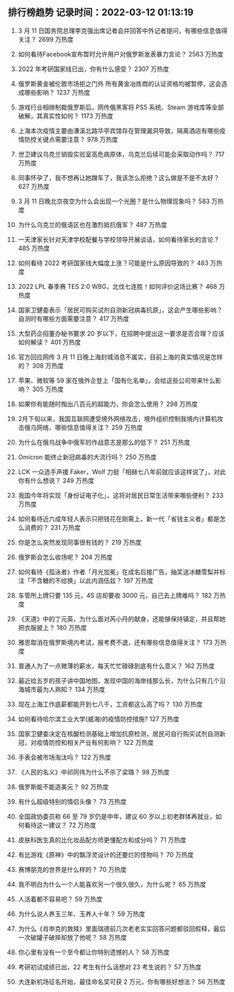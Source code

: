 
## 排行榜趋势 记录时间：2022-03-12 01:13:19
  
  1. 3 月 11 日国务院总理李克强出席记者会并回答中外记者提问，有哪些信息值得关注？ 2699 万热度
    
  2. 如何看待Facebook宣布暂时允许用户对俄罗斯发表暴力言论？ 2563 万热度
    
  3. 2022 年考研国家线已出，你有什么感受？ 2307 万热度
    
  4. 俄罗斯黄金被伦敦市场拒之门外 所有黄金冶炼商的认证资格均被暂停，这会造成哪些影响？ 1237 万热度
    
  5. 游戏行业相继制裁俄罗斯后，网传俄黑客将 PS5 系统、Steam 游戏库等全部破解，其真实性如何？ 1173 万热度
    
  6. 上海本次疫情主要由漕溪北路华亭宾馆存在管理漏洞导致，隔离酒店有哪些疫情防控关键点需要注意？ 978 万热度
    
  7. 世卫建议乌克兰销毁实验室高危病原体，乌克兰后续可能会采取动作吗？ 717 万热度
    
  8. 同事怀孕了，我不想再让她蹭车了，我该怎么拒绝？这么做是不是不太好？ 627 万热度
    
  9. 3 月 11 日晚北京夜空为什么会出现一个光圈？是什么物理现象吗？ 583 万热度
    
  10. 为什么乌克兰的俄语区也在激烈抵抗俄军？ 487 万热度
    
  11. 一天津家长针对天津学校配餐与学校领导开展谈话，如何看待家长的言论？ 485 万热度
    
  12. 如何看待 2022 考研国家线大幅度上涨？可能是什么原因导致的？ 483 万热度
    
  13. 2022 LPL 春季赛 TES 2:0 WBG，北伐七连胜！如何评价这场比赛？ 468 万热度
    
  14. 国家卫健委表示「居民可购买试剂自测新冠病毒抗原」，这会产生哪些影响？自测时有哪些方面需要注意？ 417 万热度
    
  15. 大型药企招董办秘书要求 20 岁以下，在招聘中提出这一要求是否合理？应该如何解读？ 401 万热度
    
  16. 官方回应网传 3 月 11 日晚上海封城消息不属实，目前上海的真实情况是怎样的？ 308 万热度
    
  17. 苹果、微软等 59 家在俄外企登上「国有化名单」，会给这些公司带来什么影响？ 305 万热度
    
  18. 如果你有能随时掏出八百元的超能力，你会怎么使用？ 298 万热度
    
  19. 2月下旬以来，我国互联网遭受境外网络攻击，境外组织控制我境内计算机攻击俄乌网络，哪些信息值得关注？ 259 万热度
    
  20. 为什么在俄乌战争中俄军的作战意志是那么的低下？ 251 万热度
    
  21. Omicron 能终止新冠病毒的大流行吗？ 250 万热度
    
  22. LCK 一众选手声援 Faker，Wolf 力挺「相赫七八年前就应该这样说了」，对此你有什么想说？ 249 万热度
    
  23. 我国今年将实现「身份证电子化」，这将对居民日常生活带来哪些便利？ 233 万热度
    
  24. 如何看待近六成年轻人表示只把钱花在刚需上，新一代「省钱主义者」都是怎么消费的？ 231 万热度
    
  25. 你是怎么突然发现同事很有钱的？ 219 万热度
    
  26. 俄罗斯会怎么收场呢？ 204 万热度
    
  27. 如何看待《孤泳者》作者「月光加冕」在成名后接广告，抽奖送冰糖雪梨并标注「不含糖的不给换」以此内涵伍兹？ 197 万热度
    
  28. 车管所上牌只要 135 元，4S 店却要收 3000 元，自己去上牌难吗？ 182 万热度
    
  29. 《天道》中的丁元英，为什么面对芮小丹的献身，还能够保持镇定，并且帮她把衣服披上？ 180 万热度
    
  30. 雅思取消在俄罗斯境内考试，报考费不退，还有哪些信息值得关注？ 173 万热度
    
  31. 普通人为了一点微薄的薪水，每天忙忙碌碌到底有什么意义？ 162 万热度
    
  32. 最近给五岁的孩子讲中国地图，发现中国的海岸线那么长，为什么只有几个沿海城市最为人熟知？ 134 万热度
    
  33. 现在上海工作底薪都能开到七八千，工资都这么高了吗？ 130 万热度
    
  34. 如何看待哈尔滨工业大学(威海)的疫情防控措施? 127 万热度
    
  35. 国家卫健委决定在核酸检测基础上增加抗原检测，居民可自行购买试剂自测新冠，对疫情防控和相关产业有何影响？ 122 万热度
    
  36. 手表会被市场淘汰吗？ 122 万热度
    
  37. 《人民的名义》中祁同伟为什么不杀了梁璐？ 98 万热度
    
  38. 俄罗斯能不能造美元？ 92 万热度
    
  39. 有什么超级特别的情侣头像？ 73 万热度
    
  40. 全国政协委员称 66 至 79 岁仍是中年，建议 60 岁以上初老群体再就业，如何看待这一建议？ 72 万热度
    
  41. 皮肤科医生真的比化妆品配方师更懂配方和成分吗？ 71 万热度
    
  42. 有比游戏《原神》中的飘浮灵设计的还要烂的怪物吗？ 70 万热度
    
  43. 赛博朋克的世界是什么样的？ 70 万热度
    
  44. 我不明白为什么一个人能喜欢另一个很久很久，为什么呢？ 65 万热度
    
  45. 人活着都不容易吧？ 59 万热度
    
  46. 为什么说人养玉三年、玉养人十年？ 59 万热度
    
  47. 为什么《肖申克的救赎》里面瑞德前几次老老实实回答问题都驳回假释，最后一次破罐子破摔却放了他呢？ 58 万热度
    
  48. 你心里有没有一个至今都让你特别遗憾的人？ 58 万热度
    
  49. 考研初试成绩已出，22 考生有什么话想对 23 考生说的？ 57 万热度
    
  50. 大连新机场征名开始，最佳命名奖可获 2 万元，你有哪些好想法？ 56 万热度
    